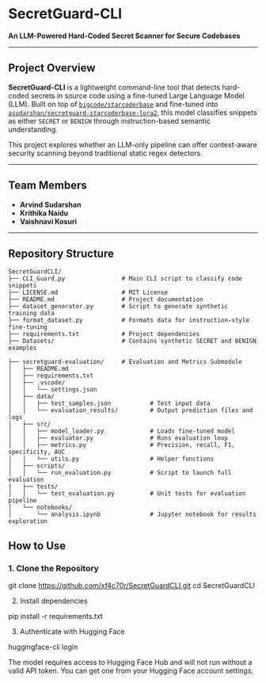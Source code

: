 # SecretGuard-CLI  
**An LLM-Powered Hard-Coded Secret Scanner for Secure Codebases**

---

## Project Overview

**SecretGuard-CLI** is a lightweight command-line tool that detects hard-coded secrets in source code using a fine-tuned Large Language Model (LLM). Built on top of [`bigcode/starcoderbase`](https://huggingface.co/bigcode/starcoderbase) and fine-tuned into [`asudarshan/secretguard-starcoderbase-lora2`](https://huggingface.co/asudarshan/secretguard-starcoderbase-lora2), this model classifies snippets as either `SECRET` or `BENIGN` through instruction-based semantic understanding.

This project explores whether an LLM-only pipeline can offer context-aware security scanning beyond traditional static regex detectors.

---

## Team Members

- **Arvind Sudarshan**  
- **Krithika Naidu**  
- **Vaishnavi Kosuri**

---

## Repository Structure

```text
SecretGuardCLI/
├── CLI_Guard.py                # Main CLI script to classify code snippets
├── LICENSE.md                  # MIT License
├── README.md                   # Project documentation
├── dataset_generator.py        # Script to generate synthetic training data
├── format_dataset.py           # Formats data for instruction-style fine-tuning
├── requirements.txt            # Project dependencies
├── Datasets/                   # Contains synthetic SECRET and BENIGN examples

├── secretguard-evaluation/     # Evaluation and Metrics Submodule
│   ├── README.md
│   ├── requirements.txt
│   ├── .vscode/
│   │   └── settings.json
│   ├── data/
│   │   ├── test_samples.json           # Test input data
│   │   └── evaluation_results/         # Output prediction files and logs
│   ├── src/
│   │   ├── model_loader.py             # Loads fine-tuned model
│   │   ├── evaluator.py                # Runs evaluation loop
│   │   ├── metrics.py                  # Precision, recall, F1, specificity, AUC
│   │   └── utils.py                    # Helper functions
│   ├── scripts/
│   │   └── run_evaluation.py           # Script to launch full evaluation
│   ├── tests/
│   │   └── test_evaluation.py          # Unit tests for evaluation pipeline
│   └── notebooks/
│       └── analysis.ipynb              # Jupyter notebook for results exploration

```

## How to Use

### 1. Clone the Repository

git clone https://github.com/xf4c70r/SecretGuardCLI.git
cd SecretGuardCLI

2. Install dependencies

pip install -r requirements.txt

3. Authenticate with Hugging Face

huggingface-cli login

The model requires access to Hugging Face Hub and will not run without a valid API token. You can get one from your Hugging Face account settings.

